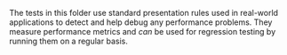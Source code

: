 The tests in this folder use standard presentation rules used in real-world applications to detect and help debug any performance 
problems. They measure performance metrics and _can_ be used for regression testing by running them on a regular basis.